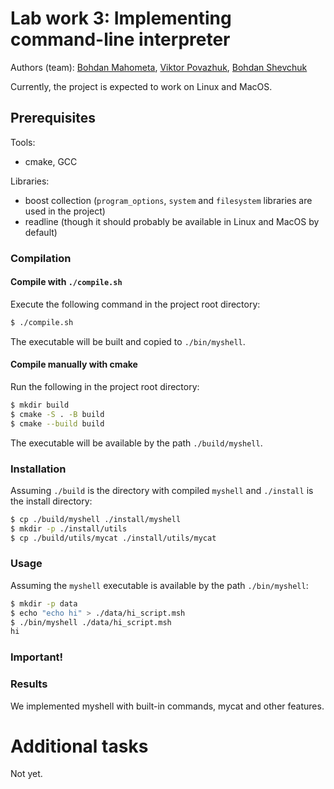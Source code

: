 # Lab work 3: Implementing command-line interpreter
Authors (team): <a href="https://github.com/bogdanmagometa">Bohdan Mahometa</a>, 
<a href="https://github.com/viktorpovazhuk">Viktor Povazhuk</a>,
<a href="https://github.com/shevdan">Bohdan Shevchuk</a>
<br>

Currently, the project is expected to work on Linux and MacOS.

## Prerequisites

Tools:
- cmake, GCC

Libraries:
- boost collection (`program_options`, `system` and `filesystem` libraries are used in the project)
- readline (though it should probably be available in Linux and MacOS by default)

### Compilation

#### Compile with `./compile.sh`

Execute the following command in the project root directory:
```bash
$ ./compile.sh
```

The executable will be built and copied to `./bin/myshell`.

#### Compile manually with cmake

Run the following in the project root directory:
```bash
$ mkdir build
$ cmake -S . -B build
$ cmake --build build
```

The executable will be available by the path `./build/myshell`.

### Installation

Assuming `./build` is the directory with compiled `myshell` and `./install` is the install directory:
```bash
$ cp ./build/myshell ./install/myshell
$ mkdir -p ./install/utils
$ cp ./build/utils/mycat ./install/utils/mycat
```

### Usage

Assuming the `myshell` executable is available by the path `./bin/myshell`:
```bash
$ mkdir -p data
$ echo "echo hi" > ./data/hi_script.msh
$ ./bin/myshell ./data/hi_script.msh
hi
```

### Important!

### Results

We implemented myshell with built-in commands, mycat and other features.

# Additional tasks
Not yet.
